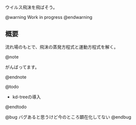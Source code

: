 ウイルス飛沫を飛ばそう。

@warning
Work in progress
@endwarning

## 概要
流れ場のもとで、飛沫の蒸発方程式と運動方程式を解く。

@note

がんばってます。

@endnote

@todo

- kd-treeの導入

@endtodo

@bug
バグあると思うけど今のところ顕在化してない
@endbug